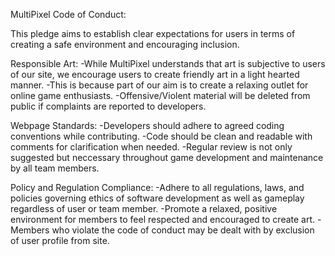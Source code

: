 MultiPixel Code of Conduct:

This pledge aims to establish clear expectations for users in terms of creating a safe environment and encouraging inclusion.

Responsible Art:
-While MultiPixel understands that art is subjective to users of our site,
we encourage users to create friendly art in a light hearted manner. 
-This is because part of our aim is to create a relaxing outlet for online game enthusiasts.
-Offensive/Violent material will be deleted from public if complaints are reported to developers.

Webpage Standards:
-Developers should adhere to agreed coding conventions while contributing.
-Code should be clean and readable with comments for clarification when needed.
-Regular review is not only suggested but neccessary throughout 
game development and maintenance by all team members.

Policy and Regulation Compliance:
-Adhere to all regulations, laws, and policies governing ethics
of software development as well as gameplay regardless of user or team member.
-Promote a relaxed, positive environment for members to feel respected and encouraged to create art.
-Members who violate the code of conduct may be dealt with by exclusion of user profile from site.
